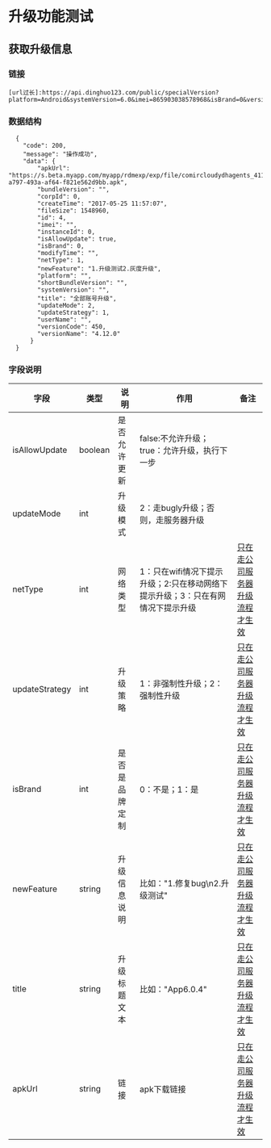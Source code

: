 # 升级功能测试
## 获取升级信息
### 链接 
```
[url过长]:https://api.dinghuo123.com/public/specialVersion?platform=Android&systemVersion=6.0&imei=865903038578968&isBrand=0&versionCode=312&versionName=3.19.0&userId=&userName=&dbid=
```
### 数据结构
```
  {
    "code": 200,
    "message": "操作成功",
    "data": {
        "apkUrl": "https://s.beta.myapp.com/myapp/rdmexp/exp/file/comircloudydhagents_4111_4f702a8d-a797-493a-af64-f821e562d9bb.apk",
        "bundleVersion": "",
        "corpId": 0,
        "createTime": "2017-05-25 11:57:07",
        "fileSize": 1548960,
        "id": 4,
        "imei": "",
        "instanceId": 0,
        "isAllowUpdate": true,
        "isBrand": 0,
        "modifyTime": "",
        "netType": 1,
        "newFeature": "1.升级测试2.灰度升级",
        "platform": "",
        "shortBundleVersion": "",
        "systemVersion": "",
        "title": "全部账号升级",
        "updateMode": 2,
        "updateStrategy": 1,
        "userName": "",
        "versionCode": 450,
        "versionName": "4.12.0"
      }
  }
```
### 字段说明
|字段|类型|说明|作用|备注|
|---|---|----|----|----|
|isAllowUpdate|boolean|是否允许更新|false:不允许升级；true：允许升级，执行下一步|
|updateMode|int|升级模式|2：走bugly升级；否则，走服务器升级||bugly升级只针对v3.19.0.312.apk下发策略|
|netType|int|网络类型|1：只在wifi情况下提示升级；2:只在移动网络下提示升级；3：只在有网情况下提示升级|[只在走公司服务器升级流程才生效](只在走公司服务器升级流程才生效)|
|updateStrategy|int|升级策略|1：非强制性升级；2：强制性升级|[只在走公司服务器升级流程才生效](只在走公司服务器升级流程才生效)|
|isBrand|int|是否是品牌定制|0：不是；1：是|[只在走公司服务器升级流程才生效](只在走公司服务器升级流程才生效)|
|newFeature|string|升级信息说明|比如："1.修复bug\n2.升级测试"|[只在走公司服务器升级流程才生效](只在走公司服务器升级流程才生效)|
|title|string|升级标题文本|比如："App6.0.4"|[只在走公司服务器升级流程才生效](只在走公司服务器升级流程才生效)|
|apkUrl|string|链接|apk下载链接|[只在走公司服务器升级流程才生效](只在走公司服务器升级流程才生效)|

